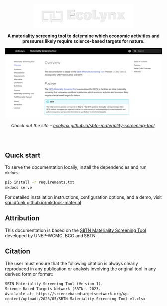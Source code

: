 <p align="center">
  <a href="https://ecolynx.github.io/sbtn-materiality-screening-tool/">
    <img src="docs/assets/logo.png" width="320" alt="Materiality Screening Tool">
  </a>
</p>

<p align="center">
  <strong>
    A materiality screening tool to determine which economic activities and pressures 
    likely require science-based targets for nature.
  </strong>
</p>

<p align="center">
  <a href="https://ecolynx.github.io/sbtn-materiality-screening-tool/">
    <img src="docs/assets/screenshot.png" width="700" />
  </a>
</p>

<p align="center">
  <em>
    Check out the site – 
    <a
      href="https://ecolynx.github.io/sbtn-materiality-screening-tool/"
    >ecolynx.github.io/sbtn-materiality-screening-tool</a>.
  </em>
</p>

<h2></h2>
<p>&nbsp;</p>

## Quick start

To serve the documentation locally, install the dependencies and run `mkdocs`:

``` sh
pip install -r requirements.txt
mkdocs serve
```

For detailed installation instructions, configuration options, and a demo, visit
[squidfunk.github.io/mkdocs-material][Material for MkDocs]

  [Material for MkDocs]: https://squidfunk.github.io/mkdocs-material/

## Attribution

This documentation is based on the [SBTN Materiality Screening Tool](https://sciencebasedtargetsnetwork.org/wp-content/uploads/2023/05/SBTN-Materiality-Screening-Tool-v1.xlsx) developed by UNEP-WCMC, BCG and SBTN.

## Citation

The user must ensure that the following citation is always clearly reproduced in any publication or analysis involving the original tool in any derived form or format:

```
SBTN Materiality Screening Tool (Version 1).  
Science Based Targets Network (SBTN). 2023.  
Available at: https://sciencebasedtargetsnetwork.org/wp-content/uploads/2023/05/SBTN-Materiality-Screening-Tool-v1.xlsx
```

